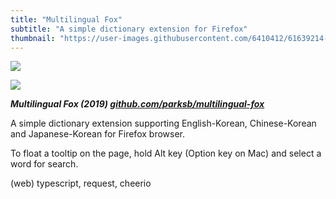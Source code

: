 ```yaml
---
title: "Multilingual Fox"
subtitle: "A simple dictionary extension for Firefox"
thumbnail: "https://user-images.githubusercontent.com/6410412/61639214-00ecab80-acd6-11e9-970a-b4f5970b7497.png"
---
```


![](https://user-images.githubusercontent.com/6410412/61639214-00ecab80-acd6-11e9-970a-b4f5970b7497.png)

![](https://user-images.githubusercontent.com/6410412/61590282-982c0300-abf1-11e9-9845-04e6bd174230.gif)

_**Multilingual Fox (2019) [github.com/parksb/multilingual-fox](https://github.com/parksb/multilingual-fox)**_

A simple dictionary extension supporting English-Korean, Chinese-Korean and Japanese-Korean for Firefox browser.

To float a tooltip on the page, hold Alt key (Option key on Mac) and select a word for search.

(web) typescript, request, cheerio

